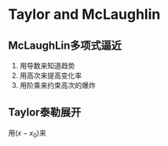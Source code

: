 # Taylor and McLaughlin

## McLaughLin多项式逼近

1. 用导数来知道趋势
1. 用高次来提高变化率
1. 用阶乘来约束高次的爆炸

## Taylor泰勒展开

用$(x - x_0)$来
